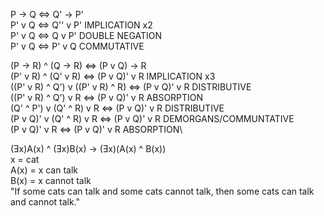 P -> Q <=> Q' -> P'\
P' v Q <=> Q'' v P'    IMPLICATION x2\
P' v Q <=> Q v P'      DOUBLE NEGATION\
P' v Q <=> P' v Q      COMMUTATIVE

(P -> R) ^ (Q -> R) <=> (P v Q) -> R\
(P' v R) ^ (Q' v R) <=> (P v Q)' v R                      IMPLICATION x3\
((P' v R) ^ Q') v ((P' v R) ^ R) <=> (P v Q)' v R         DISTRIBUTIVE\
((P' v R) ^ Q') v R <=> (P v Q)' v R                      ABSORPTION\
(Q' ^ P') v (Q' ^ R) v R <=> (P v Q)' v R                 DISTRIBUTIVE\
(P v Q)' v (Q' ^ R) v R <=> (P v Q)' v R                  DEMORGANS/COMMUNTATIVE\
(P v Q)' v R <=> (P v Q)' v R                             ABSORPTION\

(Ǝx)A(x) ^ (Ǝx)B(x) -> (Ǝx)(A(x) ^ B(x))\
x = cat\
A(x) = x can talk\
B(x) = x cannot talk\
"If some cats can talk and some cats cannot talk, then some cats can talk and cannot talk."
